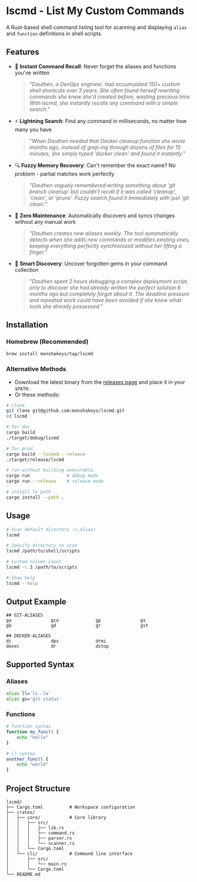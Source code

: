 # lscmd - List My Custom Commands

A Rust-based shell command listing tool for scanning and displaying `alias` and `function` definitions in shell scripts.

## Features

- 🧠 **Instant Command Recall**: Never forget the aliases and functions you've written
  > *"Dauthen, a DevOps engineer, had accumulated 150+ custom shell shortcuts over 3 years. She often found herself rewriting commands she knew she'd created before, wasting precious time. With lscmd, she instantly recalls any command with a simple search."*

- ⚡ **Lightning Search**: Find any command in milliseconds, no matter how many you have
  > *"When Dauthen needed that Docker cleanup function she wrote months ago, instead of grep-ing through dozens of files for 15 minutes, she simply typed 'docker clean' and found it instantly."*

- 🔍 **Fuzzy Memory Recovery**: Can't remember the exact name? No problem - partial matches work perfectly
  > *"Dauthen vaguely remembered writing something about 'git branch cleanup' but couldn't recall if it was called 'cleanup', 'clean', or 'prune'. Fuzzy search found it immediately with just 'git clean'."*

- 🚀 **Zero Maintenance**: Automatically discovers and syncs changes without any manual work
  > *"Dauthen creates new aliases weekly. The tool automatically detects when she adds new commands or modifies existing ones, keeping everything perfectly synchronized without her lifting a finger."*

- 🎯 **Smart Discovery**: Uncover forgotten gems in your command collection
  > *"Dauthen spent 2 hours debugging a complex deployment script, only to discover she had already written the perfect solution 6 months ago but completely forgot about it. The deadline pressure and repeated work could have been avoided if she knew what tools she already possessed."*

## Installation

### Homebrew (Recommended)

```bash
brew install monshakeys/tap/lscmd
```

### Alternative Methods

- Download the latest binary from the [releases page](https://github.com/monshakeys/lscmd/releases) and place it in your `$PATH`.
- Or these methods:

```bash
# clone
git clone git@github.com:monshakeys/lscmd.git
cd lscmd

# for dev
cargo build
./target/debug/lscmd

# for prod
cargo build --locked --release
./target/release/lscmd

# run without building executable
cargo run              # debug mode
cargo run --release    # release mode

# install to path
cargo install --path .
```

## Usage

```bash
# Scan default directory ~/.alias/
lscmd

# Specify directory to scan
lscmd /path/to/shell/scripts

# Custom column count
lscmd -c 3 /path/to/scripts

# Show help
lscmd --help
```

## Output Example

```
## GIT-ALIASES
ga               gco              gp               gs               
gb               gd               gr               gst              

## DOCKER-ALIASES
dc               dps              drmi             
dexec            dr               dstop            
```

## Supported Syntax

### Aliases
```bash
alias ll='ls -la'
alias gs='git status'
```

### Functions
```bash
# function syntax
function my_func() {
    echo "hello"
}

# () syntax
another_func() {
    echo "world"
}
```

## Project Structure

```
lscmd/
├── Cargo.toml          # Workspace configuration
├── crates/
│   ├── core/           # Core library
│   │   ├── src/
│   │   │   ├── lib.rs
│   │   │   ├── command.rs
│   │   │   ├── parser.rs
│   │   │   └── scanner.rs
│   │   └── Cargo.toml
│   └── cli/            # Command line interface
│       ├── src/
│       │   └── main.rs
│       └── Cargo.toml
└── README.md
```
